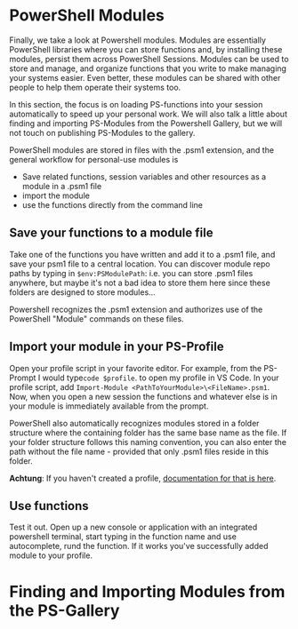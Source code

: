 # PowerShell Modules

Finally, we take a look at Powershell modules. Modules are essentially PowerShell libraries where you can store functions and, by installing these modules, persist them across PowerShell Sessions. Modules can be used to store and manage, and organize functions that you write to make managing your systems easier. Even better, these modules can be shared with other people to help them operate their systems too.

In this section, the focus is on loading PS-functions into your session automatically to speed up your personal work. We will also talk a little about finding and importing PS-Modules from the Powershell Gallery, but we will not touch on publishing PS-Modules to the gallery.

PowerShell modules are stored in files with the .psm1 extension, and the general workflow for personal-use modules is

* Save related functions, session variables and other resources as a module in a .psm1 file
* import the module
* use the functions directly from the command line

## Save your functions to a module file

Take one of the functions you have written and add it to a .psm1 file, and save your psm1 file to a central location. You can discover module repo paths by typing in `$env:PSModulePath`: i.e. you can store .psm1 files anywhere, but maybe it's not a bad idea to store them here since these folders are designed to store modules...

Powershell recognizes the .psm1 extension and authorizes use of the PowerShell "Module" commands on these files.

## Import your module in your PS-Profile

Open your profile script in your favorite editor. For example, from the PS-Prompt I would type`code $profile`. to open my profile in VS Code. In your profile script, add `Import-Module <PathToYourModule>\<FileName>.psm1`. Now, when you open a new session the functions and whatever else is in your module is immediately available from the prompt.

PowerShell also automatically recognizes modules stored in a folder structure where the containing folder has the same base name as the file. If your folder structure follows this naming convention, you can also enter the path without the file name - provided that only .psm1 files reside in this folder.

**Achtung**: If you haven't created a profile, [documentation for that is here](https://docs.microsoft.com/en-us/powershell/module/microsoft.powershell.core/about/about_profiles?view=powershell-6#how-to-create-a-profile).

## Use functions

Test it out. Open up a new console or application with an integrated powershell terminal, start typing in the function name and use autocomplete, rund the function. If it works you've successfully added module to your profile.

# Finding and Importing Modules from the PS-Gallery



